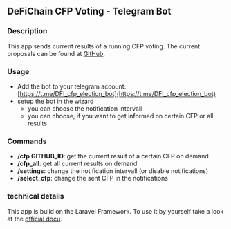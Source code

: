 ## DeFiChain CFP Voting - Telegram Bot

### Description

This app sends current results of a running CFP voting. The current proposals can be found at
[GitHub](https://github.com/DeFiCh/dfips/issues/).

### Usage

- Add the bot to your telegram account: [https://t.me/DFI_cfp_election_bot](https://t.me/DFI_cfp_election_bot)
- setup the bot in the wizard
  - you can choose the notification intervall
  - you can choose, if you want to get informed on certain CFP or all results

### Commands

- **/cfp GITHUB_ID**: get the current result of a certain CFP on demand
- **/cfp_all**: get all current results on demand
- **/settings**: change the notification intervall (or disable notifications)
- **/select_cfp**: change the sent CFP in the notifications

### technical details

This app is build on the Laravel Framework. To use it by yourself take a look at the
[official docu](https://laravel.com/docs/8.x/installation).
